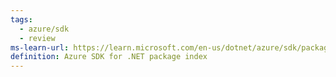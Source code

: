 ```yaml
---
tags:
  - azure/sdk
  - review
ms-learn-url: https://learn.microsoft.com/en-us/dotnet/azure/sdk/packages
definition: Azure SDK for .NET package index
---
```

